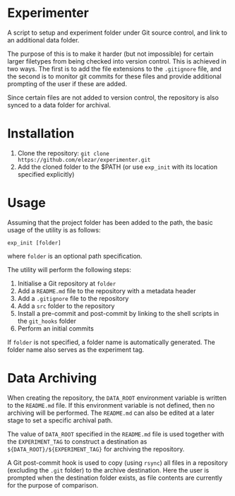 # Experimenter

A script to setup and experiment folder under Git source control, and link to
an additional data folder.

The purpose of this is to make it harder (but not impossible) for certain
larger filetypes from being checked into version control. This is achieved in
two ways. The first is to add the file extensions to the ```.gitignore``` file,
and the second is to monitor git commits for these files and provide additional
prompting of the user if these are added.

Since certain files are not added to version control, the repository is also
synced to a data folder for archival.

# Installation

1. Clone the repository: ```git clone https://github.com/elezar/experimenter.git```
2. Add the cloned folder to the $PATH (or use ```exp_init```
   with its location specified explicitly)

# Usage

Assuming that the project folder has been added to the path, the basic usage of
the utility is as follows:

	exp_init [folder]

where ```folder``` is an optional path specification.

The utility will perform the following steps:

1. Initialise a Git repository at ```folder```
2. Add a ```README.md``` file to the repository with a metadata header
3. Add a ```.gitignore``` file to the repository
4. Add a ```src``` folder to the repository
5. Install a pre-commit and post-commit by linking to the shell scripts in the ```git_hooks``` folder
6. Perform an initial commits

If ```folder``` is not specified, a folder name is automatically generated. The
folder name also serves as the experiment tag.

# Data Archiving

When creating the repository, the ```DATA_ROOT``` environment variable is
written to the ```README.md``` file. If this environment variable is not
defined, then no archiving will be performed. The ```README.md``` can also be
edited at a later stage to set a specific archival path.

The value of ```DATA_ROOT``` specified in the ```README.md``` file is used
together with the ```EXPERIMENT_TAG``` to construct a destination  as
```${DATA_ROOT}/${EXPERIMENT_TAG}``` for archiving the repository.

A Git post-commit hook is used to copy (using ```rsync```) all files in a repository (excluding the
```.git``` folder) to the archive destination. Here the user is prompted when
the destination folder exists, as file contents are currently for the purpose
of comparison.
